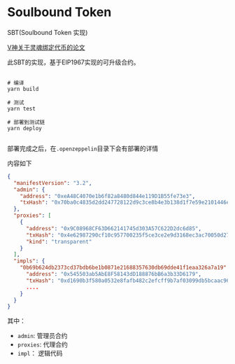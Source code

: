 # Soulbound Token

SBT(Soulbound Token 实现)

[V神关于灵魂绑定代币的论文](./papaer/sbt.pdf)

此SBT的实现，基于EIP1967实现的可升级合约。

```

# 编译
yarn build

# 测试
yarn test

# 部署到测试链
yarn deploy


```

部署完成之后，在`.openzeppelin`目录下会有部署的详情

内容如下
```json
{
  "manifestVersion": "3.2",
  "admin": {
    "address": "0xeA48C4070e1b6f82a8480d844e119D1B55fe73e3",
    "txHash": "0x70ba0c4835d2dd247728122d9c3ce8b4e3b138d1f7e59e2101446ed66db39ce0"
  },
  "proxies": [
    {
      "address": "0x9C08968CF63D662141745d303A57C622D2dc6d85",
      "txHash": "0x4e62987290cf10c957700235f5ce3ce2e9d3168ec3ac70050d270dfd2e2fc9a7",
      "kind": "transparent"
    }
  ],
  "impls": {
    "0b69b624db2373cd37bdb6be1b0871e21688357630db69dde41f1eaa326a7a19": {
      "address": "0x545503ab5AbE8F58143dD188876bB6a3b33D6179",
      "txHash": "0xd1690b3f580a0532e8fafb482c2efcff9b7af03099db5bcaac960e24af809291",
      ....
    }
  }
}

```
其中：
- `admin`: 管理员合约
- `proxies`: 代理合约
- `impl`： 逻辑代码
